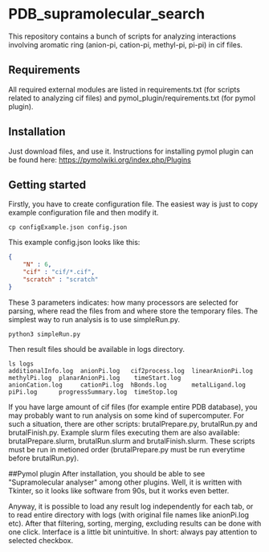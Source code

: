 # PDB_supramolecular_search

This repository contains a bunch of scripts for analyzing interactions involving aromatic ring (anion-pi, cation-pi, methyl-pi, pi-pi) in cif files. 

## Requirements
All required external modules are listed in requirements.txt (for scripts related to analyzing cif files) and pymol_plugin/requirements.txt (for pymol plugin).

## Installation
Just download files, and use it. Instructions for installing pymol plugin can be found here: https://pymolwiki.org/index.php/Plugins

## Getting started
Firstly, you have to create configuration file. The easiest way is just to copy example configuration file and then modify it.

```
cp configExample.json config.json
```

This example config.json looks like this:
```json
{
	"N" : 6,
	"cif" : "cif/*.cif",
	"scratch" : "scratch"
}
```
These 3 parameters indicates: how many processors are selected for parsing, where read the files from and where store the temporary files.
The simplest way to run analysis is to use simpleRun.py.
```
python3 simpleRun.py
```
Then result files should be available in logs directory.
```
ls logs
additionalInfo.log  anionPi.log   cif2process.log  linearAnionPi.log  methylPi.log  planarAnionPi.log    timeStart.log
anionCation.log     cationPi.log  hBonds.log       metalLigand.log    piPi.log      progressSummary.log  timeStop.log
```
If you have large amount of cif files (for example entire PDB database), you may probably want to run analysis on some kind
of supercomputer. For such a situation, there are other scripts: brutalPrepare.py, brutalRun.py and brutalFinish.py. Example slurm files 
executing them are also available: brutalPrepare.slurm, brutalRun.slurm and brutalFinish.slurm. These scripts must be run in metioned order (brutalPrepare.py must be run
everytime before brutalRun.py).

##Pymol plugin
After installation, you should be able to see "Supramolecular analyser" among other plugins. Well, it is written with Tkinter, so it looks like software from 
90s, but it works even better.

Anyway, it is possible to load any result log independently for each tab, or to read entire directory with logs (with original file names like anionPi.log etc).
After that filtering, sorting, merging, excluding results can be done with one click. Interface is a little bit unintuitive. In short: always pay attention to selected checkbox.
